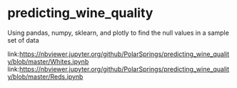 # predicting_wine_quality
Using pandas, numpy, sklearn, and plotly to find the null values in a sample set of data







link:https://nbviewer.jupyter.org/github/PolarSprings/predicting_wine_quality/blob/master/Whites.ipynb
link:https://nbviewer.jupyter.org/github/PolarSprings/predicting_wine_quality/blob/master/Reds.ipynb
